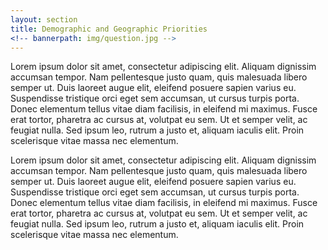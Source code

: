 ```yaml
---
layout: section
title: Demographic and Geographic Priorities
<!-- bannerpath: img/question.jpg -->
---
```

<link href='https://api.mapbox.com/mapbox.js/v2.2.2/mapbox.css' rel='stylesheet' />

<p>Lorem ipsum dolor sit amet, consectetur adipiscing elit. Aliquam dignissim accumsan tempor. Nam pellentesque justo quam, quis malesuada libero semper ut. Duis laoreet augue elit, eleifend posuere sapien varius eu. Suspendisse tristique orci eget sem accumsan, ut cursus turpis porta. Donec elementum tellus vitae diam facilisis, in eleifend mi maximus. Fusce erat tortor, pharetra ac cursus at, volutpat eu sem. Ut et semper velit, ac feugiat nulla. Sed ipsum leo, rutrum a justo et, aliquam iaculis elit. Proin scelerisque vitae massa nec elementum.</p>

<div id='map'></div>

<p>Lorem ipsum dolor sit amet, consectetur adipiscing elit. Aliquam dignissim accumsan tempor. Nam pellentesque justo quam, quis malesuada libero semper ut. Duis laoreet augue elit, eleifend posuere sapien varius eu. Suspendisse tristique orci eget sem accumsan, ut cursus turpis porta. Donec elementum tellus vitae diam facilisis, in eleifend mi maximus. Fusce erat tortor, pharetra ac cursus at, volutpat eu sem. Ut et semper velit, ac feugiat nulla. Sed ipsum leo, rutrum a justo et, aliquam iaculis elit. Proin scelerisque vitae massa nec elementum.</p>

<script src="js/main.js" type="text/javascript"></script>

<script>
	L.mapbox.accessToken = 'pk.eyJ1IjoiY21jZyIsImEiOiJlZTA1Mjg5MThhNzAwYjIwMzkzOTRhZmI0YzdhM2ZhNyJ9.qmfiogrh1Wu7_JlfoaSMKw';
	var map = L.mapbox.map('map', 'mapbox.streets')
	    .setView([41.831396, -87.610218], 9);
</script>